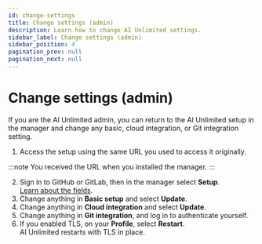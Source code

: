 ```yaml
---
id: change-settings
title: Change settings (admin)
description: Learn how to change AI Unlimited settings.
sidebar_label: Change settings (admin)
sidebar_position: 4
pagination_prev: null
pagination_next: null
---
```


# Change settings (admin)

If you are the AI Unlimited admin, you can return to the AI Unlimited setup in the manager and change any basic, cloud integration, or Git integration setting.

1. Access the setup using the same URL you used to access it originally.

:::note
You received the URL when you installed the manager.
:::

2. Sign in to GitHub or GitLab, then in the manager select **Setup**.<br/>
[Learn about the fields](/docs/install-ai-unlimited/setup-ai-unlimited.md).
3. Change anything in **Basic setup** and select **Update**.
4. Change anything in **Cloud integration** and select **Update**.
5. Change anything in **Git integration**, and log in to authenticate yourself.
6. If you enabled TLS, on your **Profile**, select **Restart**.<br/>
  AI Unlimited restarts with TLS in place.
 
